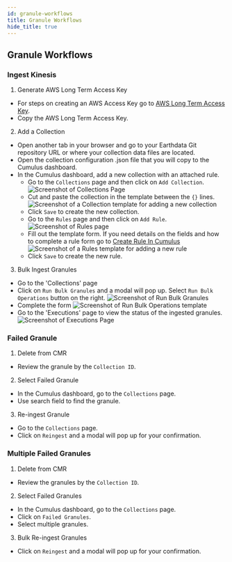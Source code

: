 ```yaml
---
id: granule-workflows
title: Granule Workflows
hide_title: true
---
```


## Granule Workflows

### Ingest Kinesis

1. Generate AWS Long Term Access Key

* For steps on creating an AWS Access Key go to [AWS Long Term Access Key](../operator-docs/aws-long-term-access-key).
* Copy the AWS Long Term Access Key.

2. Add a Collection

* Open another tab in your browser and go to your Earthdata Git repository URL or where your collection data files are located.
* Open the collection configuration .json file that you will copy to the Cumulus dashboard.
* In the Cumulus dashboard, add a new collection with an attached rule.
  - Go to the `Collections` page and then click on `Add Collection`.
  ![Screenshot of Collections Page](assets/cd_collections_page.png)
  - Cut and paste the collection in the template between the `{}` lines.
  ![Screenshot of a Collection template for adding a new collection](assets/cd_collection.png)
  - Click `Save` to create the new collection.
  - Go to the `Rules` page and then click on `Add Rule`.
  ![Screenshot of Rules page](assets/cd_rules_page.png)
  - Fill out the template form. If you need details on the fields and how to complete a rule form go to [Create Rule In Cumulus]()
  ![Screenshot of a Rules template for adding a new rule](assets/cd_add_rule.png)
  - Click `Save` to create the new rule.


3. Bulk Ingest Granules
* Go to the 'Collections' page
* Click on `Run Bulk Granules` and a modal will pop up. Select `Run Bulk Operations` button on the right.
![Screenshot of Run Bulk Granules](assets/cd_run_bulk_modal.png)
* Complete the form
![Screenshot of Run Bulk Operations template](assets/cd_run_bulk_granules.png)
* Go to the 'Executions' page to view the status of the ingested granules.
![Screenshot of Executions Page](assets/cd_executions_page.png)

### Failed Granule

1. Delete from CMR
* Review the granule by the `Collection ID`.

2. Select Failed Granule
* In the Cumulus dashboard, go to the `Collections` page.
* Use search field to find the granule.

3. Re-ingest Granule
* Go to the `Collections` page.
* Click on `Reingest` and a modal will pop up for your confirmation.

### Multiple Failed Granules

1. Delete from CMR
* Review the granules by the `Collection ID`.

2. Select Failed Granules

* In the Cumulus dashboard, go to the `Collections` page.
* Click on `Failed Granules`.
* Select multiple granules.

3. Bulk Re-ingest Granules
* Click on `Reingest` and a modal will pop up for your confirmation.